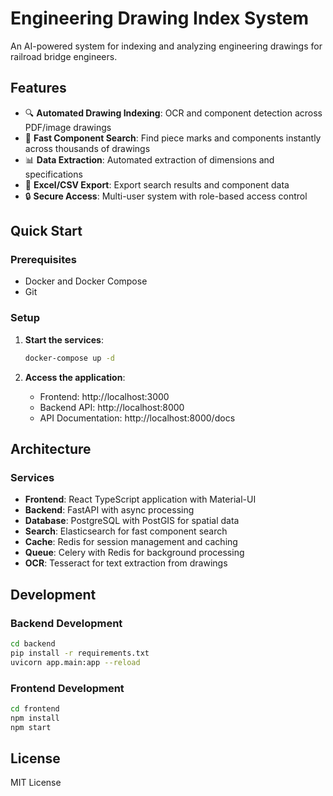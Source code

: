 # Engineering Drawing Index System

An AI-powered system for indexing and analyzing engineering drawings for railroad bridge engineers.

## Features

- 🔍 **Automated Drawing Indexing**: OCR and component detection across PDF/image drawings
- 🚀 **Fast Component Search**: Find piece marks and components instantly across thousands of drawings
- 📊 **Data Extraction**: Automated extraction of dimensions and specifications
- 📁 **Excel/CSV Export**: Export search results and component data
- 🔒 **Secure Access**: Multi-user system with role-based access control

## Quick Start

### Prerequisites

- Docker and Docker Compose
- Git

### Setup

1. **Start the services**:
   ```bash
   docker-compose up -d
   ```

2. **Access the application**:
   - Frontend: http://localhost:3000
   - Backend API: http://localhost:8000
   - API Documentation: http://localhost:8000/docs

## Architecture

### Services

- **Frontend**: React TypeScript application with Material-UI
- **Backend**: FastAPI with async processing
- **Database**: PostgreSQL with PostGIS for spatial data
- **Search**: Elasticsearch for fast component search
- **Cache**: Redis for session management and caching
- **Queue**: Celery with Redis for background processing
- **OCR**: Tesseract for text extraction from drawings

## Development

### Backend Development

```bash
cd backend
pip install -r requirements.txt
uvicorn app.main:app --reload
```

### Frontend Development

```bash
cd frontend
npm install
npm start
```

## License

MIT License